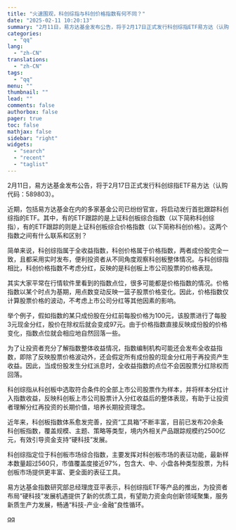 ```yaml
---
title: "火速围观，科创综指与科创价格指数有何不同？"
date: "2025-02-11 10:20:13"
summary: "2月11日，易方达基金发布公告，将于2月17日正式发行科创综指ETF易方达（认购代码：589803）..."
categories:
  - "qq"
lang:
  - "zh-CN"
translations:
  - "zh-CN"
tags:
  - "qq"
menu: ""
thumbnail: ""
lead: ""
comments: false
authorbox: false
pager: true
toc: false
mathjax: false
sidebar: "right"
widgets:
  - "search"
  - "recent"
  - "taglist"
---
```


2月11日，易方达基金发布公告，将于2月17日正式发行科创综指ETF易方达（认购代码：589803）。

近期，包括易方达基金在内的多家基金公司已纷纷官宣，将启动发行首批跟踪科创综指的ETF。其中，有的ETF跟踪的是上证科创板综合指数（以下简称科创综指），有的ETF跟踪的则是上证科创板综合价格指数（以下简称科创价格）。这两个指数之间有什么联系和区别？

简单来说，科创综指属于全收益指数，科创价格属于价格指数，两者成份股完全一致，且都采用实时发布，便利投资者从不同角度观察科创板整体情况。与科创综指相比，科创价格指数不考虑分红，反映的是科创板上市公司股票的价格表现。

其实大家平常在行情软件里看到的指数点位，很多可能都是价格指数的情况。价格指数以某个时点为基期，用点数变动反映一篮子股票价格变化。因此，价格指数仅计算股票价格的波动，不考虑上市公司分红等其他因素的影响。

举个例子，假如指数的某只成份股在分红前每股价格为100元，该股票进行了每股3元现金分红，股价在除权后就会变成97元。由于价格指数直接反映成份股的价格变化，指数点位就会相应地自然回落一些。

为了让投资者充分了解指数整体收益情况，指数编制机构可能还会发布全收益指数，即除了反映股票价格波动外，还会假定所有成份股的现金分红用于再投资产生收益。因此，当成份股发生分红派息时，全收益指数的点位不会因股票分红除权而回落。

科创综指从科创板中选取符合条件的全部上市公司股票作为样本，并将样本分红计入指数收益，反映科创板上市公司股票计入分红收益后的整体表现，有助于让投资者理解分红再投资的长期价值，培养长期投资理念。

近年来，科创板指数体系愈发完善，投资“工具箱”不断丰富，目前已发布20余条科创板指数，覆盖规模、主题、策略等类型，境内外相关产品跟踪规模约2500亿元，有效引导资金支持“硬科技”发展。

科创综指定位于科创板市场综合指数，主要发挥对科创板市场的表征功能，最新样本数量超过560只，市值覆盖度接近97%，包含大、中、小盘各种类型股票，为科创板市场提供更丰富、更全面的表征工具。

易方达基金指数研究部总经理庞亚平表示，科创综指ETF等产品的推出，为投资者布局“硬科技”发展机遇提供了新的优质工具，有望助力资金向创新领域聚集，服务新质生产力发展，畅通“科技-产业-金融”良性循环。

[qq](https://new.qq.com/rain/a/20250211A02L9000)

